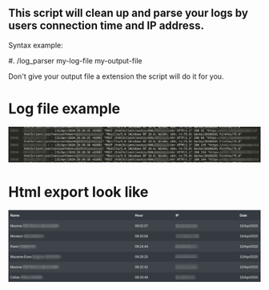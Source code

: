 ## This script will clean up and parse your logs by users connection time and IP address.

Syntax example:

#. /log_parser  my-log-file  my-output-file

Don't give your output file a extension the script will do it for you.

# Log file example   
![bbb_logs.png](bbb_logs.png)

# Html export look like
![bbb-log-html.png](bbb-log-html.png)
